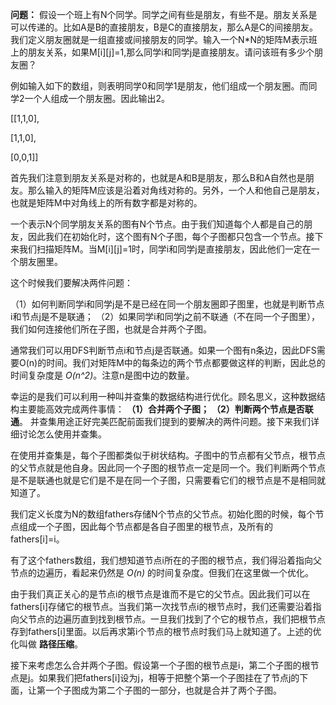 **问题：**
假设一个班上有N个同学。同学之间有些是朋友，有些不是。朋友关系是可以传递的。比如A是B的直接朋友，B是C的直接朋友，那么A是C的间接朋友。我们定义朋友圈就是一组直接或间接朋友的同学。输入一个N*N的矩阵M表示班上的朋友关系，如果M[i][j]=1,那么同学i和同学j是直接朋友。请问该班有多少个朋友圈？

例如输入如下的数组，则表明同学0和同学1是朋友，他们组成一个朋友圈。而同学2一个人组成一个朋友圈。因此输出2。

[[1,1,0],

 [1,1,0],

 [0,0,1]]


首先我们注意到朋友关系是对称的，也就是A和B是朋友，那么B和A自然也是朋友。那么输入的矩阵M应该是沿着对角线对称的。另外，一个人和他自己是朋友，也就是矩阵M中对角线上的所有数字都是对称的。


一个表示N个同学朋友关系的图有N个节点。由于我们知道每个人都是自己的朋友，因此我们在初始化时，这个图有N个子图，每个子图都只包含一个节点。接下来我们扫描矩阵M。当M[i][j]=1时，同学i和同学j是直接朋友，因此他们一定在一个朋友圈里。


这个时候我们要解决两件问题：

（1）如何判断同学i和同学j是不是已经在同一个朋友圈即子图里，也就是判断节点i和节点j是不是联通；
（2）如果同学i和同学j之前不联通（不在同一个子图里），我们如何连接他们所在子图，也就是合并两个子图。


通常我们可以用DFS判断节点i和节点j是否联通。如果一个图有n条边，因此DFS需要O(n)的时间。我们对矩阵M中的每条边的两个节点都要做这样的判断，因此总的时间复杂度是 *O(n^2)*。注意n是图中边的数量。


幸运的是我们可以利用一种叫并查集的数据结构进行优化。顾名思义，这种数据结构主要能高效完成两件事情：
**（1）合并两个子图；**
**（2）判断两个节点是否联通**。
并查集用途正好完美匹配前面我们提到的要解决的两件问题。接下来我们详细讨论怎么使用并查集。


在使用并查集是，每个子图都类似于树状结构。子图中的节点都有父节点，根节点的父节点就是他自身。因此同一个子图的根节点一定是同一个。我们判断两个节点是不是联通也就是它们是不是在同一个子图，只需要看它们的根节点是不是相同就知道了。


我们定义长度为N的数组fathers存储N个节点的父节点。初始化图的时候，每个节点组成一个子图，因此每个节点都是各自子图里的根节点，及所有的fathers[i]=i。


有了这个fathers数组，我们想知道节点i所在的子图的根节点，我们得沿着指向父节点的边遍历，看起来仍然是 *O(n)* 的时间复杂度。但我们在这里做一个优化。


由于我们真正关心的是节点i的根节点是谁而不是它的父节点。因此我们可以在fathers[i]存储它的根节点。当我们第一次找节点i的根节点时，我们还需要沿着指向父节点的边遍历直到找到根节点。一旦我们找到了个它的根节点，我们把根节点存到fathers[i]里面。以后再求第i个节点的根节点时我们马上就知道了。上述的优化叫做 **路径压缩**。


接下来考虑怎么合并两个子图。假设第一个子图的根节点是i，第二个子图的根节点是j。如果我们把fathers[i]设为j，相等于把整个第一个子图挂在了节点j的下面，让第一个子图成为第二个子图的一部分，也就是合并了两个子图。
